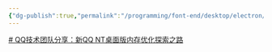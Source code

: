 ```yaml
---
{"dg-publish":true,"permalink":"/programming/font-end/desktop/electron/"}
---
```



[# QQ技术团队分享：新QQ NT桌面版内存优化探索之路](https://mp.weixin.qq.com/s/uk_KKk3YuMyY2Auk68SwgA)